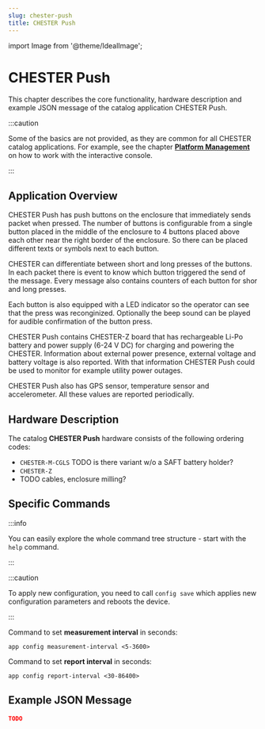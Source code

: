 ```yaml
---
slug: chester-push
title: CHESTER Push
---
```

import Image from '@theme/IdealImage';

# CHESTER Push

This chapter describes the core functionality, hardware description and example JSON message of the catalog application CHESTER Push.

:::caution

Some of the basics are not provided, as they are common for all CHESTER catalog applications. For example, see the chapter [**Platform Management**](../platform-management/index.md) on how to work with the interactive console.

:::

## Application Overview

CHESTER Push has push buttons on the enclosure that immediately sends packet when pressed. The number of buttons is configurable from a single button placed in the middle of the enclosure to 4 buttons placed above each other near the right border of the enclosure. So there can be placed different texts or symbols next to each button.

CHESTER can differentiate between short and long presses of the buttons. In each packet there is event to know which button triggered the send of the message. Every message also contains counters of each button for shor and long presses.

Each button is also equipped with a LED indicator so the operator can see that the press was reconginized. Optionally the beep sound can be played for audible confirmation of the button press.

CHESTER Push contains CHESTER-Z board that has rechargeable Li-Po battery and power supply (6-24 V DC) for charging and powering the CHESTER. Information about external power presence, external voltage and battery voltage is also reported. With that information CHESTER Push could be used to monitor for example utility power outages.

CHESTER Push also has GPS sensor, temperature sensor and accelerometer. All these values are reported periodically.

## Hardware Description

The catalog **CHESTER Push** hardware consists of the following ordering codes:

* `CHESTER-M-CGLS` TODO is there variant w/o a SAFT battery holder?
* `CHESTER-Z`
* TODO cables, enclosure milling?

## Specific Commands

:::info

You can easily explore the whole command tree structure - start with the `help` command.

:::

:::caution

To apply new configuration, you need to call `config save` which applies new configuration parameters and reboots the device.

:::

Command to set **measurement interval** in seconds:

```
app config measurement-interval <5-3600>
```

Command to set **report interval** in seconds:

```
app config report-interval <30-86400>
```

## Example JSON Message

```json
TODO
```
